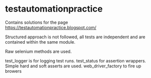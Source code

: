 # testautomationpractice
Contains solutions for the page https://testautomationpractice.blogspot.com/

Structured approach is not followed, all tests are independent and are contained within the same module.

Raw selenium methods are used. 

test_logger is for logging test runs.
test_status for assertion wrappers. Simple hard and soft asserts are used.
web_driver_factory to fire up browers
